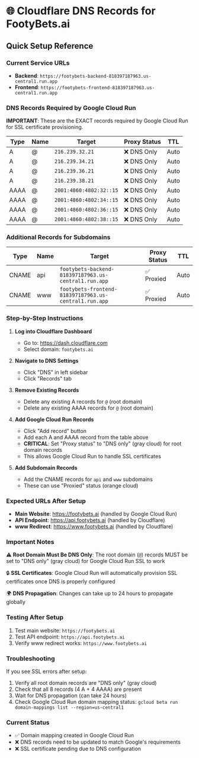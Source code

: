 # 🌐 Cloudflare DNS Records for FootyBets.ai

## Quick Setup Reference

### Current Service URLs
- **Backend**: `https://footybets-backend-818397187963.us-central1.run.app`
- **Frontend**: `https://footybets-frontend-818397187963.us-central1.run.app`

### DNS Records Required by Google Cloud Run

**IMPORTANT**: These are the EXACT records required by Google Cloud Run for SSL certificate provisioning.

| Type | Name | Target | Proxy Status | TTL |
|------|------|--------|--------------|-----|
| A | @ | `216.239.32.21` | ❌ DNS Only | Auto |
| A | @ | `216.239.34.21` | ❌ DNS Only | Auto |
| A | @ | `216.239.36.21` | ❌ DNS Only | Auto |
| A | @ | `216.239.38.21` | ❌ DNS Only | Auto |
| AAAA | @ | `2001:4860:4802:32::15` | ❌ DNS Only | Auto |
| AAAA | @ | `2001:4860:4802:34::15` | ❌ DNS Only | Auto |
| AAAA | @ | `2001:4860:4802:36::15` | ❌ DNS Only | Auto |
| AAAA | @ | `2001:4860:4802:38::15` | ❌ DNS Only | Auto |

### Additional Records for Subdomains

| Type | Name | Target | Proxy Status | TTL |
|------|------|--------|--------------|-----|
| CNAME | api | `footybets-backend-818397187963.us-central1.run.app` | ✅ Proxied | Auto |
| CNAME | www | `footybets-frontend-818397187963.us-central1.run.app` | ✅ Proxied | Auto |

### Step-by-Step Instructions

1. **Log into Cloudflare Dashboard**
   - Go to: https://dash.cloudflare.com
   - Select domain: `footybets.ai`

2. **Navigate to DNS Settings**
   - Click "DNS" in left sidebar
   - Click "Records" tab

3. **Remove Existing Records**
   - Delete any existing A records for `@` (root domain)
   - Delete any existing AAAA records for `@` (root domain)

4. **Add Google Cloud Run Records**
   - Click "Add record" button
   - Add each A and AAAA record from the table above
   - **CRITICAL**: Set "Proxy status" to "DNS only" (gray cloud) for root domain records
   - This allows Google Cloud Run to handle SSL certificates

5. **Add Subdomain Records**
   - Add the CNAME records for `api` and `www` subdomains
   - These can use "Proxied" status (orange cloud)

### Expected URLs After Setup

- **Main Website**: https://footybets.ai (handled by Google Cloud Run)
- **API Endpoint**: https://api.footybets.ai (handled by Cloudflare)
- **www Redirect**: https://www.footybets.ai (handled by Cloudflare)

### Important Notes

⚠️ **Root Domain Must Be DNS Only**: The root domain (`@`) records MUST be set to "DNS only" (gray cloud) for Google Cloud Run SSL to work

🔒 **SSL Certificates**: Google Cloud Run will automatically provision SSL certificates once DNS is properly configured

🌍 **DNS Propagation**: Changes can take up to 24 hours to propagate globally

### Testing After Setup

1. Test main website: `https://footybets.ai`
2. Test API endpoint: `https://api.footybets.ai`
3. Verify www redirect works: `https://www.footybets.ai`

### Troubleshooting

If you see SSL errors after setup:
1. Verify all root domain records are "DNS only" (gray cloud)
2. Check that all 8 records (4 A + 4 AAAA) are present
3. Wait for DNS propagation (can take 24 hours)
4. Check Google Cloud Run domain mapping status: `gcloud beta run domain-mappings list --region=us-central1`

### Current Status

- ✅ Domain mapping created in Google Cloud Run
- ❌ DNS records need to be updated to match Google's requirements
- ❌ SSL certificate pending due to DNS configuration 